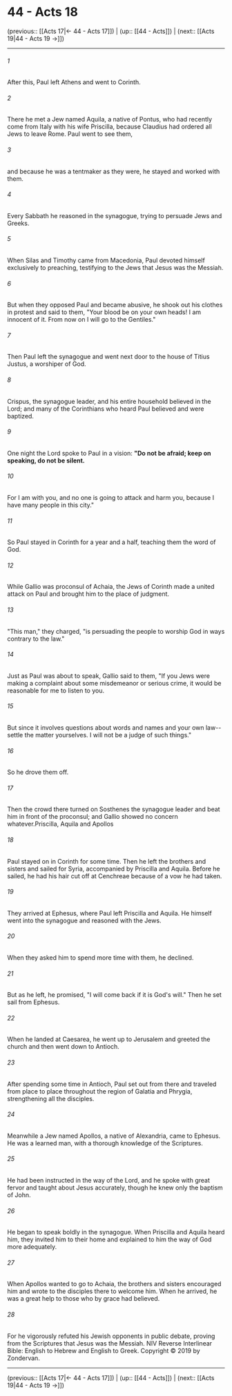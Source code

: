 # 44 - Acts 18

(previous:: [[Acts 17|← 44 - Acts 17]]) | (up:: [[44 - Acts]]) | (next:: [[Acts 19|44 - Acts 19 →]])

***


###### 1 
After this, Paul left Athens and went to Corinth. 

###### 2 
There he met a Jew named Aquila, a native of Pontus, who had recently come from Italy with his wife Priscilla, because Claudius had ordered all Jews to leave Rome. Paul went to see them, 

###### 3 
and because he was a tentmaker as they were, he stayed and worked with them. 

###### 4 
Every Sabbath he reasoned in the synagogue, trying to persuade Jews and Greeks. 

###### 5 
When Silas and Timothy came from Macedonia, Paul devoted himself exclusively to preaching, testifying to the Jews that Jesus was the Messiah. 

###### 6 
But when they opposed Paul and became abusive, he shook out his clothes in protest and said to them, "Your blood be on your own heads! I am innocent of it. From now on I will go to the Gentiles." 

###### 7 
Then Paul left the synagogue and went next door to the house of Titius Justus, a worshiper of God. 

###### 8 
Crispus, the synagogue leader, and his entire household believed in the Lord; and many of the Corinthians who heard Paul believed and were baptized. 

###### 9 
One night the Lord spoke to Paul in a vision: **"Do not be afraid; keep on speaking, do not be silent.** 

###### 10 
For I am with you, and no one is going to attack and harm you, because I have many people in this city." 

###### 11 
So Paul stayed in Corinth for a year and a half, teaching them the word of God. 

###### 12 
While Gallio was proconsul of Achaia, the Jews of Corinth made a united attack on Paul and brought him to the place of judgment. 

###### 13 
"This man," they charged, "is persuading the people to worship God in ways contrary to the law." 

###### 14 
Just as Paul was about to speak, Gallio said to them, "If you Jews were making a complaint about some misdemeanor or serious crime, it would be reasonable for me to listen to you. 

###### 15 
But since it involves questions about words and names and your own law--settle the matter yourselves. I will not be a judge of such things." 

###### 16 
So he drove them off. 

###### 17 
Then the crowd there turned on Sosthenes the synagogue leader and beat him in front of the proconsul; and Gallio showed no concern whatever.Priscilla, Aquila and Apollos 

###### 18 
Paul stayed on in Corinth for some time. Then he left the brothers and sisters and sailed for Syria, accompanied by Priscilla and Aquila. Before he sailed, he had his hair cut off at Cenchreae because of a vow he had taken. 

###### 19 
They arrived at Ephesus, where Paul left Priscilla and Aquila. He himself went into the synagogue and reasoned with the Jews. 

###### 20 
When they asked him to spend more time with them, he declined. 

###### 21 
But as he left, he promised, "I will come back if it is God's will." Then he set sail from Ephesus. 

###### 22 
When he landed at Caesarea, he went up to Jerusalem and greeted the church and then went down to Antioch. 

###### 23 
After spending some time in Antioch, Paul set out from there and traveled from place to place throughout the region of Galatia and Phrygia, strengthening all the disciples. 

###### 24 
Meanwhile a Jew named Apollos, a native of Alexandria, came to Ephesus. He was a learned man, with a thorough knowledge of the Scriptures. 

###### 25 
He had been instructed in the way of the Lord, and he spoke with great fervor and taught about Jesus accurately, though he knew only the baptism of John. 

###### 26 
He began to speak boldly in the synagogue. When Priscilla and Aquila heard him, they invited him to their home and explained to him the way of God more adequately. 

###### 27 
When Apollos wanted to go to Achaia, the brothers and sisters encouraged him and wrote to the disciples there to welcome him. When he arrived, he was a great help to those who by grace had believed. 

###### 28 
For he vigorously refuted his Jewish opponents in public debate, proving from the Scriptures that Jesus was the Messiah. NIV Reverse Interlinear Bible: English to Hebrew and English to Greek. Copyright © 2019 by Zondervan.

***

(previous:: [[Acts 17|← 44 - Acts 17]]) | (up:: [[44 - Acts]]) | (next:: [[Acts 19|44 - Acts 19 →]])
